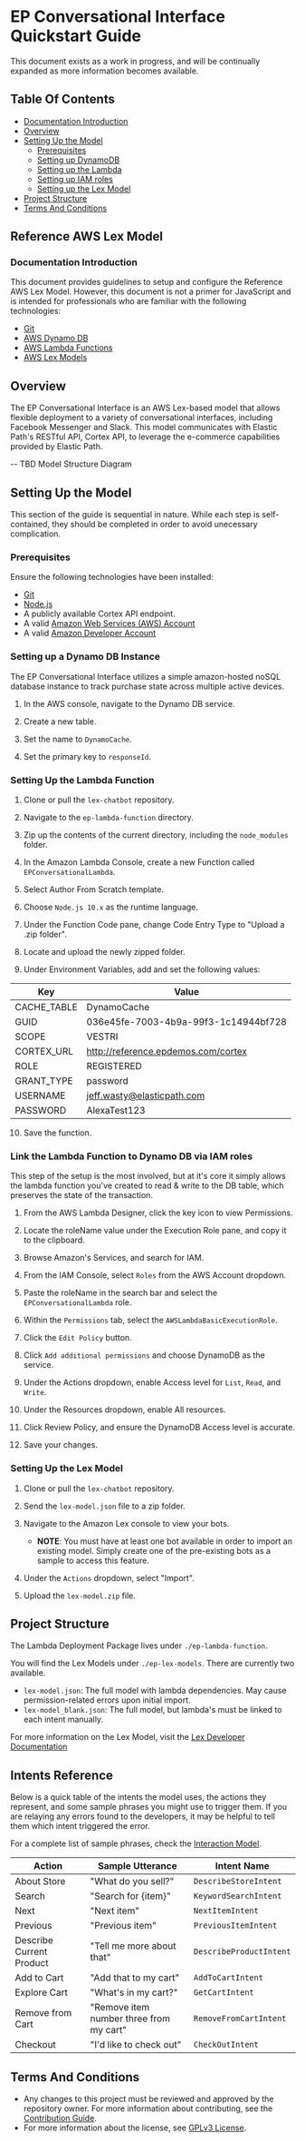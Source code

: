 # EP Conversational Interface Quickstart Guide
This document exists as a work in progress, and will be continually expanded as more information becomes available.

## Table Of Contents
* [Documentation Introduction](#documentation-introduction)
* [Overview](#overview)
* [Setting Up the Model](#setting-up-the-model)
    * [Prerequisites](#prerequisites)
    * [Setting up DynamoDB](#setting-up-a-dynamo-db-instance)
    * [Setting up the Lambda](#setting-up-the-lambda-function)
    * [Setting up IAM roles](#link-the-lambda-function-to-dynamo-db-via-iam-roles)
    * [Setting up the Lex Model](#setting-up-the-lex-model)
* [Project Structure](#project-structure)
* [Terms And Conditions](#terms-and-conditions)

## Reference AWS Lex Model

### Documentation Introduction
This document provides guidelines to setup and configure the Reference AWS Lex Model. However, this document is not a primer for JavaScript and is intended for professionals who are familiar with the following technologies:
* [Git](https://git-scm.com/downloads)
* [AWS Dynamo DB](https://aws.amazon.com/dynamodb/)
* [AWS Lambda Functions](https://aws.amazon.com/lambda/)
* [AWS Lex Models](https://aws.amazon.com/lex/)

## Overview
The EP Conversational Interface is an AWS Lex-based model that allows flexible deployment to a variety of conversational interfaces, including Facebook Messenger and Slack. This model communicates with Elastic Path's RESTful API, Cortex API, to leverage the e-commerce capabilities provided by Elastic Path.

-- TBD Model Structure Diagram

## Setting Up the Model
This section of the guide is sequential in nature. While each step is self-contained, they should be completed in order to avoid unecessary complication.

### Prerequisites
Ensure the following technologies have been installed:

* [Git](https://git-scm.com/downloads)
* [Node.js](https://nodejs.org/en/download/)
* A publicly available Cortex API endpoint.
* A valid [Amazon Web Services (AWS) Account](https://us-west-2.console.aws.amazon.com/console/)
* A valid [Amazon Developer Account](https://developer.amazon.com/)

### Setting up a Dynamo DB Instance
The EP Conversational Interface utilizes a simple amazon-hosted noSQL database instance to track purchase state across multiple active devices.

1. In the AWS console, navigate to the Dynamo DB service.

2. Create a new table.

3. Set the name to `DynamoCache`.

4. Set the primary key to `responseId`.

### Setting Up the Lambda Function
1. Clone or pull the `lex-chatbot` repository.

2. Navigate to the `ep-lambda-function` directory.

3. Zip up the contents of the current directory, including the `node_modules` folder.

4. In the Amazon Lambda Console, create a new Function called `EPConversationalLambda`.

5. Select Author From Scratch template.

6. Choose `Node.js 10.x` as the runtime language.

7. Under the Function Code pane, change Code Entry Type to "Upload a .zip folder".

8. Locate and upload the newly zipped folder.

9. Under Environment Variables, add and set the following values:

| Key            | Value                        |
| -------------- | ---------------------------- |
| CACHE_TABLE | DynamoCache |
| GUID | 036e45fe-7003-4b9a-99f3-1c14944bf728 |
| SCOPE | VESTRI |
| CORTEX_URL | http://reference.epdemos.com/cortex |
| ROLE | REGISTERED |
| GRANT_TYPE | password |
| USERNAME | jeff.wasty@elasticpath.com |
| PASSWORD | AlexaTest123 |

10. Save the function.

### Link the Lambda Function to Dynamo DB via IAM roles
This step of the setup is the most involved, but at it's core it simply allows the lambda function you've created to read & write to the DB table, which preserves the state of the transaction.

1. From the AWS Lambda Designer, click the key icon to view Permissions.

2. Locate the roleName value under the Execution Role pane, and copy it to the clipboard.

3. Browse Amazon's Services, and search for IAM.

4. From the IAM Console, select `Roles` from the AWS Account dropdown.

5. Paste the roleName in the search bar and select the `EPConversationalLambda` role.

6. Within the `Permissions` tab, select the `AWSLambdaBasicExecutionRole`.

7. Click the `Edit Policy` button.

8. Click `Add additional permissions` and choose DynamoDB as the service.

9. Under the Actions dropdown, enable Access level for `List`, `Read`, and `Write`.

10. Under the Resources dropdown, enable All resources.

11. Click Review Policy, and ensure the DynamoDB Access level is accurate.

12. Save your changes.

### Setting Up the Lex Model
1. Clone or pull the `lex-chatbot` repository.

2. Send the `lex-model.json` file to a zip folder.

3. Navigate to the Amazon Lex console to view your bots.
    * <b>NOTE</b>: You must have at least one bot available in order to import an existing model.
            Simply create one of the pre-existing bots as a sample to access this feature.

4. Under the `Actions` dropdown, select "Import".

5. Upload the `lex-model.zip` file.

## Project Structure

The Lambda Deployment Package lives under `./ep-lambda-function`.

You will find the Lex Models under `./ep-lex-models`. There are currently two available.

* `lex-model.json`: The full model with lambda dependencies. May cause permission-related errors upon initial import.
* `lex-model_blank.json`: The full model, but lambda's must be linked to each intent manually.

For more information on the Lex Model, visit the [Lex Developer Documentation](https://docs.aws.amazon.com/lex/latest/dg/import-export.html)

## Intents Reference
Below is a quick table of the intents the model uses, the actions they represent, and some sample phrases you might use to trigger them. If you are relaying any errors found to the developers, it may be helpful to tell them which intent triggered the error.

For a complete list of sample phrases, check the [Interaction Model](./models/lex-model.json).

| Action                    | Sample Utterance                          | Intent Name                                           |
| ------------------------- | ----------------------------------------- | ----------------------------------------------------- |
| About Store               | "What do you sell?"                       | `DescribeStoreIntent`                                 |
| Search                    | "Search for {item}"                       | `KeywordSearchIntent`                                 |
| Next                      | "Next item"                               | `NextItemIntent`                                      |
| Previous                  | "Previous item"                           | `PreviousItemIntent`                                  |
| Describe Current Product  | "Tell me more about that"                 | `DescribeProductIntent`                               |
| Add to Cart               | "Add that to my cart"                     | `AddToCartIntent`                                     |
| Explore Cart              | "What's in my cart?"                      | `GetCartIntent`                                       |
| Remove from Cart          | "Remove item number three from my cart"   | `RemoveFromCartIntent`                                |
| Checkout                  | "I'd like to check out"                   | `CheckOutIntent`                                      |

## Terms And Conditions
- Any changes to this project must be reviewed and approved by the repository owner. For more information about contributing, see the [Contribution Guide](https://github.com/elasticpath/facebook-chat/blob/master/.github/CONTRIBUTING.md).
- For more information about the license, see [GPLv3 License](https://github.com/elasticpath/facebook-chat/blob/master/LICENSE).
